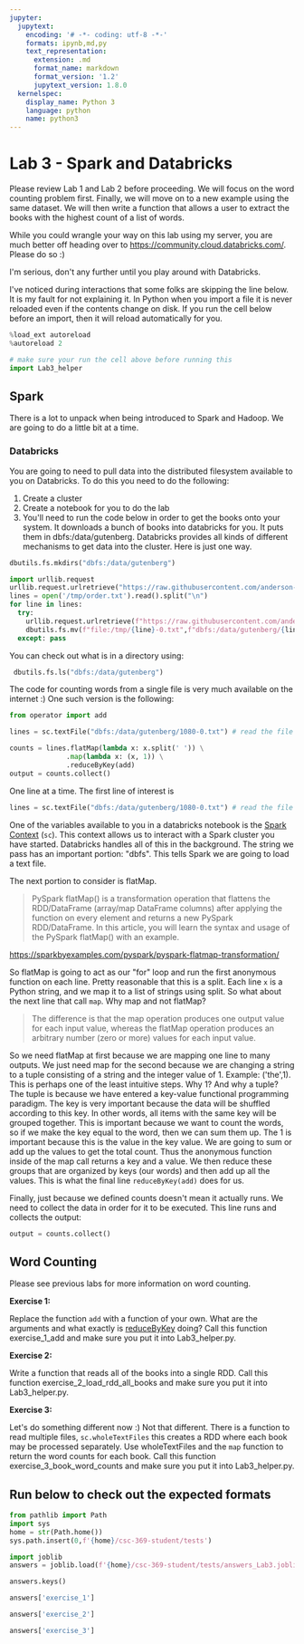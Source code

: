 ```yaml
---
jupyter:
  jupytext:
    encoding: '# -*- coding: utf-8 -*-'
    formats: ipynb,md,py
    text_representation:
      extension: .md
      format_name: markdown
      format_version: '1.2'
      jupytext_version: 1.8.0
  kernelspec:
    display_name: Python 3
    language: python
    name: python3
---
```


<!-- #region slideshow={"slide_type": "slide"} -->
# Lab 3 - Spark and Databricks

Please review Lab 1 and Lab 2 before proceeding. We will focus on the word counting problem first. Finally, we will move on to a new example using the same dataset. We will then write a function that allows a user to extract the books with the highest count of a list of words.

While you could wrangle your way on this lab using my server, you are much better off heading over to https://community.cloud.databricks.com/. Please do so :)

I'm serious, don't any further until you play around with Databricks.
<!-- #endregion -->

I've noticed during interactions that some folks are skipping the line below. It is my fault for not explaining it. In Python when you import a file it is never reloaded even if the contents change on disk. If you run the cell below before an import, then it will reload automatically for you.

```python slideshow={"slide_type": "skip"}
%load_ext autoreload
%autoreload 2
```

```python slideshow={"slide_type": "skip"}
# make sure your run the cell above before running this
import Lab3_helper
```

## Spark
There is a lot to unpack when being introduced to Spark and Hadoop. We are going to do a little bit at a time.


### Databricks

You are going to need to pull data into the distributed filesystem available to you on Databricks. To do this you need to do the following:
1. Create a cluster
2. Create a notebook for you to do the lab
3. You'll need to run the code below in order to get the books onto your system. It downloads a bunch of books into databricks for you. It puts them in dbfs:/data/gutenberg. Databricks provides all kinds of different mechanisms to get data into the cluster. Here is just one way.

<!-- #region -->
    
```python
dbutils.fs.mkdirs("dbfs:/data/gutenberg")

import urllib.request
urllib.request.urlretrieve("https://raw.githubusercontent.com/anderson-github-classroom/csc-369-student/main/data/gutenberg/order.txt","/tmp/order.txt")
lines = open('/tmp/order.txt').read().split("\n")
for line in lines:
  try:
    urllib.request.urlretrieve(f"https://raw.githubusercontent.com/anderson-github-classroom/csc-369-student/main/data/gutenberg/{line}-0.txt",f"/tmp/{line}-0.txt")
    dbutils.fs.mv(f"file:/tmp/{line}-0.txt",f"dbfs:/data/gutenberg/{line}-0.txt")
  except: pass
```
<!-- #endregion -->

You can check out what is in a directory using:

<!-- #region -->
```python
 dbutils.fs.ls("dbfs:/data/gutenberg")
```
<!-- #endregion -->

<!-- #region -->
The code for counting words from a single file is very much available on the internet :) One such version is the following:

```python
from operator import add

lines = sc.textFile("dbfs:/data/gutenberg/1080-0.txt") # read the file into the cluster

counts = lines.flatMap(lambda x: x.split(' ')) \
              .map(lambda x: (x, 1)) \
              .reduceByKey(add)
output = counts.collect()
```
<!-- #endregion -->

<!-- #region -->
One line at a time. The first line of interest is

```python
lines = sc.textFile("dbfs:/data/gutenberg/1080-0.txt") # read the file into the cluster
```

One of the variables available to you in a databricks notebook is the <a href="https://spark.apache.org/docs/latest/api/java/org/apache/spark/SparkContext.html#:~:text=Main%20entry%20point%20for%20Spark,before%20creating%20a%20new%20one.">Spark Context</a> (``sc``). This context allows us to interact with a Spark cluster you have started. Databricks handles all of this in the background. The string we pass has an important portion: "dbfs". This tells Spark we are going to load a text file.

The next portion to consider is flatMap. 

> PySpark flatMap() is a transformation operation that flattens the RDD/DataFrame (array/map DataFrame columns) after applying the function on every element and returns a new PySpark RDD/DataFrame. In this article, you will learn the syntax and usage of the PySpark flatMap() with an example.

https://sparkbyexamples.com/pyspark/pyspark-flatmap-transformation/

So flatMap is going to act as our "for" loop and run the first anonymous function on each line. Pretty reasonable that this is a split. Each line ``x`` is a Python string, and we map it to a list of strings using split. So what about the next line that call ``map``. Why map and not flatMap?

> The difference is that the map operation produces one output value for each input value, whereas the flatMap operation produces an arbitrary number (zero or more) values for each input value.

So we need flatMap at first because we are mapping one line to many outputs. We just need map for the second because we are changing a string to a tuple consisting of a string and the integer value of 1. Example: ('the',1). This is perhaps one of the least intuitive steps. Why 1? And why a tuple? The tuple is because we have entered a key-value functional programming paradigm. The key is very important because the data will be shuffled according to this key. In other words, all items with the same key will be grouped together. This is important because we want to count the words, so if we make the key equal to the word, then we can sum them up. The 1 is important because this is the value in the key value. We are going to sum or add up the values to get the total count. Thus the anonymous function inside of the map call returns a key and a value. We then reduce these groups that are organized by keys (our words) and then add up all the values. This is what the final line ``reduceByKey(add)`` does for us. 

Finally, just because we defined counts doesn't mean it actually runs. We need to collect the data in order for it to be executed. This line runs and collects the output:

```python
output = counts.collect()
```
<!-- #endregion -->

## Word Counting
Please see previous labs for more information on word counting. 


**Exercise 1:**

Replace the function ``add`` with a function of your own. What are the arguments and what exactly is <a href="https://spark.apache.org/docs/latest/api/python/_modules/pyspark/rdd.html#RDD.reduceByKey">reduceByKey</a> doing? Call this function exercise_1_add and make sure you put it into Lab3_helper.py.

<!-- #region slideshow={"slide_type": "subslide"} -->
**Exercise 2:**

Write a function that reads all of the books into a single RDD. Call this function exercise_2_load_rdd_all_books and make sure you put it into Lab3_helper.py.
<!-- #endregion -->

**Exercise 3:**

Let's do something different now :) Not that different. There is a function to read multiple files, ``sc.wholeTextFiles`` this creates a RDD where each book may be processed separately. Use wholeTextFiles and the ``map`` function to return the word counts for each book. Call this function exercise_3_book_word_counts and make sure you put it into Lab3_helper.py.


## Run below to check out the expected formats

```python
from pathlib import Path
import sys
home = str(Path.home())
sys.path.insert(0,f'{home}/csc-369-student/tests')

import joblib
answers = joblib.load(f'{home}/csc-369-student/tests/answers_Lab3.joblib')
```

```python
answers.keys()
```

```python
answers['exercise_1']
```

```python
answers['exercise_2']
```

```python
answers['exercise_3']
```

```python

```
